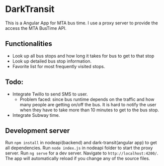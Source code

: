 # DarkTransit

This is a Angular App for MTA bus time. I use a proxy server to provide the access the MTA BusTime API. 

## Functionalities

- Look up all bus stops and how long it takes for bus to get to that stop
- Look up detailed bus stop information.
- Favorite list for most frequently visited stops.

## Todo:
- Integrate Twillo to send SMS to user.
    - Problem faced: since bus runtime depends on the traffic and how many people are getting on/off the bus. 
    It is hard to notify the user when they have to take more than 10 minutes to get to the bus stop.
- Integrate Subway time.

## Development server

Run `npm install` in nodeapi(backend) and dark-transit(angular app) to get all dependencies.
Run `node index.js` in nodeapi folder to start the proxy server.
Run `ng serve` for a dev server. Navigate to `http://localhost:4200/`. The app will automatically reload if you change any of the source files.




